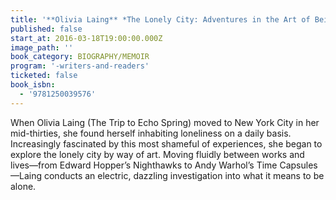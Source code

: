 ```yaml
---
title: '**Olivia Laing** *The Lonely City: Adventures in the Art of Being Alone*'
published: false
start_at: 2016-03-18T19:00:00.000Z
image_path: ''
book_category: BIOGRAPHY/MEMOIR
program: '-writers-and-readers'
ticketed: false
book_isbn:
  - '9781250039576'
---
```


When Olivia Laing (The Trip to Echo Spring) moved to New York City in her mid-thirties, she found herself inhabiting loneliness on a daily basis. Increasingly fascinated by this most shameful of experiences, she began to explore the lonely city by way of art. Moving fluidly between works and lives—from Edward Hopper’s Nighthawks to Andy Warhol’s Time Capsules—Laing conducts an electric, dazzling investigation into what it means to be alone.